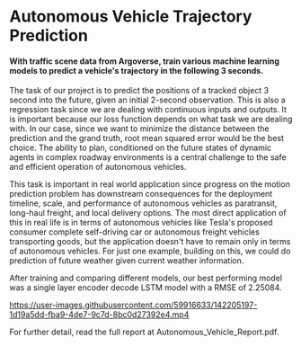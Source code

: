 # Autonomous Vehicle Trajectory Prediction 

#### With traffic scene data from Argoverse, train various machine learning models to predict a vehicle's trajectory in the following 3 seconds.

The task of our project is to predict the positions of a tracked object 3 second into the future, given an initial 2-second observation. This is also a regression task since we are dealing with continuous inputs and outputs. It is important because our loss function depends on what task we are dealing with. In our case, since we want to minimize the distance between the prediction and the grand truth, root mean squared error would be the best choice. The ability to plan, conditioned on the future states of dynamic agents in complex roadway environments is a central challenge to the safe and efficient operation of autonomous vehicles. 

This task is important in real world application since progress on the motion prediction problem has downstream consequences for the deployment timeline, scale, and performance of autonomous vehicles as paratransit, long-haul freight, and local delivery options. The most direct application of this in real life is in terms of autonomous vehicles like Tesla's proposed consumer complete self-driving car or autonomous freight vehicles transporting goods, but the  application doesn't have to remain only in terms of autonomous vehicles. For just one example, building on this, we could do prediction of future weather given current weather information. 

After training and comparing different models, our best performing model was a single layer encoder decode LSTM model with a RMSE of 2.25084.



https://user-images.githubusercontent.com/59916633/142205197-1d19a5dd-fba9-4de7-9c7d-8bc0d27392e4.mp4



For further detail, read the full report at Autonomous_Vehicle_Report.pdf.

